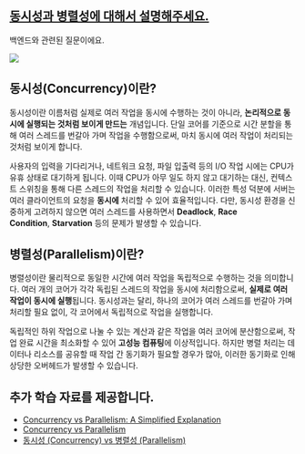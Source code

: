 ## [동시성과 병렬성에 대해서 설명해주세요.](https://www.maeil-mail.kr/question/120)

백엔드와 관련된 질문이에요.

![](https://dynamogeeks.com/wp-content/uploads/2024/08/Concurrency-vs-Parallelism.gif)

## 동시성(Concurrency)이란?

동시성이란 이름처럼 실제로 여러 작업을 동시에 수행하는 것이 아니라, **논리적으로 동시에 실행되는 것처럼 보이게 만드는** 개념입니다. 단일 코어를 기준으로 시간 분할을 통해 여러 스레드를 번갈아 가며 작업을 수행함으로써, 마치 동시에 여러 작업이 처리되는 것처럼 보이게 합니다.

사용자의 입력을 기다리거나, 네트워크 요청, 파일 입출력 등의 I/O 작업 시에는 CPU가 유휴 상태로 대기하게 됩니다. 이때 CPU가 아무 일도 하지 않고 대기하는 대신, 컨텍스트 스위칭을 통해 다른 스레드의 작업을 처리할 수 있습니다. 이러한 특성 덕분에 서버는 여러 클라이언트의 요청을 **동시에** 처리할 수 있어 효율적입니다. 다만, 동시성 환경을 신중하게 고려하지 않으면 여러 스레드를 사용하면서 **Deadlock**, **Race Condition**, **Starvation** 등의 문제가 발생할 수 있습니다.

## 병렬성(Parallelism)이란?

병렬성이란 물리적으로 동일한 시간에 여러 작업을 독립적으로 수행하는 것을 의미합니다. 여러 개의 코어가 각각 독립된 스레드의 작업을 동시에 처리함으로써, **실제로 여러 작업이 동시에 실행**됩니다. 동시성과는 달리, 하나의 코어가 여러 스레드를 번갈아 가며 처리할 필요 없이, 각 코어에서 독립적으로 작업을 실행합니다.

독립적인 하위 작업으로 나눌 수 있는 계산과 같은 작업을 여러 코어에 분산함으로써, 작업 완료 시간을 최소화할 수 있어 **고성능 컴퓨팅**에 이상적입니다. 하지만 병렬 처리는 데이터나 리소스를 공유할 때 작업 간 동기화가 필요할 경우가 많아, 이러한 동기화로 인해 상당한 오버헤드가 발생할 수 있습니다.

## 추가 학습 자료를 제공합니다.

- [Concurrency vs Parallelism: A Simplified Explanation](https://dynamogeeks.com/blog/concurrency-vs-parallelism-a-simplified-explanation)
- [Concurrency vs Parallelism](https://www.baeldung.com/cs/concurrency-vs-parallelism)
- [동시성 (Concurrency) vs 병렬성 (Parallelism)](https://yeonyeon.tistory.com/270)